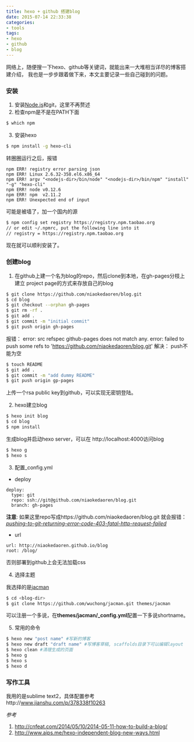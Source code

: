 ```yaml
---
title: hexo + github 搭建blog
date: 2015-07-14 22:33:38
categories:
- tools
tags:
- hexo
- github
- blog
---
```


网络上，随便搜一下hexo、github等关键词，就能出来一大堆相当详尽的博客搭建介绍，
我也是一步步跟着做下来，本文主要记录一些自己碰到的问题。

### 安装
1. 安装[Node.js](https://nodejs.org/)和git，这里不再赘述
2. 检查npm是不是在PATH下面
 ``` bash
 $ which npm
 ```

3. 安装hexo
 ``` bash
 $ npm install -g hexo-cli
 ```

 转圈圈运行之后，报错
 ```
 npm ERR! registry error parsing json
 npm ERR! Linux 2.6.32-358.el6.x86_64
 npm ERR! argv "<nodejs-dir>/bin/node" "<nodejs-dir>/bin/npm" "install" "-g" "hexo-cli"
 npm ERR! node v0.12.6
 npm ERR! npm  v2.11.2
 npm ERR! Unexpected end of input
 ```

 可能是被墙了，加一个国内的源
 ``` bash
 $ npm config set registry https://registry.npm.taobao.org
 // or edit ~/.npmrc, put the following line into it
 // registry = https://registry.npm.taobao.org
 ```
 现在就可以顺利安装了。

### 创建blog
1. 在github上建一个名为blog的repo，然后clone到本地，在gh-pages分枝上建立
project page的方式来存放自己的blog
 ``` bash
 $ git clone https://github.com/niaokedaoren/blog.git
 $ cd blog
 $ git checkout --orphan gh-pages
 $ git rm -rf .
 $ git add .
 $ git commit -m "initial commit"
 $ git push origin gh-pages
 ```
 报错：
 error: src refspec github-pages does not match any.
 error: failed to push some refs to 'https://github.com/niaokedaoren/blog.git'
 解决： push不能为空
 ``` bash
 $ touch README
 $ git add .
 $ git commit -m "add dummy README"
 $ git push origin gp-pages
 ```
 上传一个rsa public key到github，可以实现无密钥登陆。

2. hexo建立blog
 ```bash
 $ hexo init blog
 $ cd blog
 $ npm install
 ```
 生成blog并启动hexo server，可以在 http://localhost:4000访问blog
 ```bash
 $ hexo g
 $ hexo s
 ```

3. 配置_config.yml
 - deploy
  ```
  deploy:
    type: git
    repo: ssh://git@github.com/niaokedaoren/blog.git
    branch: gh-pages
  ```
  **注意**: 如果这里repo写成https://github.com/niaokedaoren/blog.git
  就会报错：[*pushing-to-git-returning-error-code-403-fatal-http-request-failed*](http://stackoverflow.com/questions/7438313/pushing-to-git-returning-error-code-403-fatal-http-request-failed)

 - url
  ```
  url: http://niaokedaoren.github.io/blog
  root: /blog/
  ```
  否则部署到github上会无法加载css

4. 选择主题

 我选择的是[jacman](http://wuchong.me/blog/2014/11/20/how-to-use-jacman/)
 ```bash
 $ cd <blog-dir>
 $ git clone https://github.com/wuchong/jacman.git themes/jacman
 ```
 可以注册一个多说，在**themes/jacman/_config.yml**配置一下多说shortname。

5. 常用的命令
 ```bash
 $ hexo new "post name" #写新的博客
 $ hexo new draft "draft name" #写博客草稿, scaffolds目录下可以编辑layout
 $ hexo clean #清理生成的页面
 $ hexo g
 $ hexo s
 $ hexo d
 ```

### 写作工具
我用的是sublime text2，具体配置参考http://www.jianshu.com/p/378338f10263


*参考*
 1. http://cnfeat.com/2014/05/10/2014-05-11-how-to-build-a-blog/
 2. http://www.aips.me/hexo-independent-blog-new-ways.html

